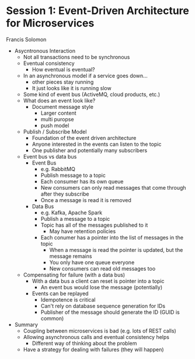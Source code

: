 # Session 1: Event-Driven Architecture for Microservices

Francis Solomon

  * Asycntronous Interaction
    * Not all transactions need to be synchronous
    * Eventual consistency
      * How eventual is eventual?
    * In an asynchronous model if a service goes down...
      * other pieces stay running
      * It just looks like it is running slow
    * Some kind of event bus (ActiveMQ, cloud products, etc.)
    * What does an event look like?
      * Document message style
        * Larger content
        * multi puropse
        * push model
    * Publish / Subscribe Model
      * Foundation of the event driven architecture
      * Anyone interested in the events can listen to the topic
      * One publisher and potentially many subscribers
    * Event bus vs data bus
      * Event Bus
        * e.g. RabbitMQ
        * Publish message to a topic
        * Each consumer has its own queue
        * New consumers can only read messages that come through after they subscribe
        * Once a message is read it is removed
      * Data Bus
        * e.g. Kafka, Apache Spark
        * Publish a message to a topic
        * Topic has all of the messages published to it
          * May have retention policies
        * Each conumer has a pointer into the list of messages in the topic
          * When a message is read the pointer is updated, but the message remains
          * You only have one queue everyone
          * New consumers can read old messages too
    * Compensating for failure (with a data bus)
      * With a data bus a client can reset is pointer into a topic
        * An event bus would lose the message (potentially)
      * Events can be replayed
        * Idempotence is critical
        * Can't rely on database sequence generation for IDs
        * Publisher of the message should generate the ID (GUID is common)
  * Summary
    * Coupling between microservices is bad (e.g. lots of REST calls)
    * Allowing asynchronous calls and eventual consistency helps
      * Different way of thinking about the problem
    * Have a strategy for dealing with failures (they will happen)

